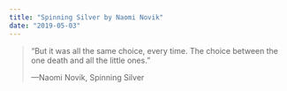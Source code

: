 ```yaml
---
title: "Spinning Silver by Naomi Novik"
date: "2019-05-03"
---
```


> “But it was all the same choice, every time. The choice between the one death and all the little ones.”
> 
> —Naomi Novik, Spinning Silver
